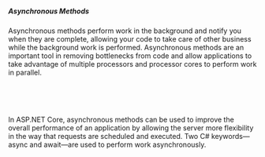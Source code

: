 <h5>Asynchronous Methods</h5>
<span>Asynchronous methods perform work in the background and notify you when they are complete, allowing
your code to take care of other business while the background work is performed. Asynchronous methods
are an important tool in removing bottlenecks from code and allow applications to take advantage of
multiple processors and processor cores to perform work in parallel.</span>

<br/><br/><br/>

<span>In ASP.NET Core, asynchronous methods can be used to improve the overall performance of an
application by allowing the server more flexibility in the way that requests are scheduled and executed. Two
C# keywords—async and await—are used to perform work asynchronously.</span>
